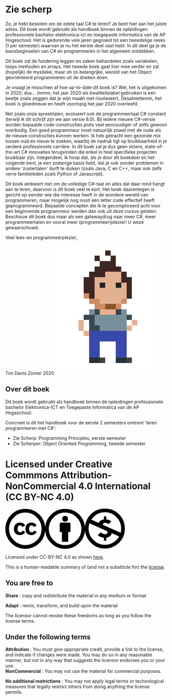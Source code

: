# Zie scherp

Zo, je hebt besloten om de edele taal C# te leren? Je bent hier aan het juiste adres. Dit boek wordt gebruikt als handboek binnen de opleidingen professionele bachelor elektronica-ict en toegepaste informatica van de AP Hogeschool. Het is gedurende vele jaren gegroeid tot een tweedelige reeks (1 per semester) waarvan je nu het eerste deel vast hebt. In dit deel ga je de basisbeginselen van C# en programmeren in het algemeen ontdekken.

Dit boek zal de fundering leggen en zaken behandelen zoals variabelen, loops methoden en arrays. Het tweede boek gaat hier mee verder en zal (hopelijk) de mystieke, maar oh zo belangrijke, wereld van het Object georiënteerd programmeren uit de doeken doen.

Je vraagt je misschien af hoe up-to-date dit boek is? Wel, het is uitgekomen in 2020, dus... (mmm, het jaar 2020 als kwaliteitslabel gebruiken is een beetje zoals zeggen dat je wijn maakt met rioolwater). Desalniettemin, het boek is gloednieuw en heeft voorlopig het jaar 2020 overleefd.

Net zoals onze spreektalen, evolueert ook de programmeertaal C# constant (terwijl ik dit schrijf zijn we aan versie 8.0). Bij iedere nieuwe C#-versie worden bepaalde code-constructies plots veel eenvoudiger of zelfs gewoon overbodig. Een goed programmeur moet natuurlijk zowel met de oude als de nieuwe constructies kunnen werken. Ik heb getracht een gezonde mix tussen oud en nieuw te zoeken, waarbij de nadruk ligt op bruikbaarheid in je verdere professionele carrière. In dit boek zal je dus geen stoere, state-of-the-art C# innovaties terugvinden die enkel in heel specifieke projecten bruikbaar zijn. Integendeel, ik hoop dat, als je door dit boekdeel en het volgende bent, je een zodanige basis hebt, dat je ook zonder problemen in andere 'zustertalen' durft te duiken (zoals Java, C en C++, maar ook zelfs verre familieleden zoals Python of Javascript).

Dit boek ambieert niet om de volledige C#-taal en alles dat daar rond hangt aan te leren, daarvoor is dit boek veel te kort. Het boek daarentegen is gericht op eender wie die interesse heeft in de wondere wereld van programmeren, maar mogelijk nog nooit één letter code effectief heeft geprogrammeerd. Bepaalde concepten die ik te gecompliceerd acht voor een beginnende programmeur werden dan ook uit deze cursus gelaten. Beschouw dit boek dus maar als een gatewaydrug naar meer C#, meer programmeertalen en vooral meer (programmeer)plezier! U weze gewaarschuwd.

Veel lees-en programmeerplezier,

Tim Dams 
Zomer 2020
![Logo ikke](./assets/me.png)


## Over dit boek

Dit boek wordt gebruikt als handboek binnen de opleidingen professionele bachelor Elektronica-ICT en Toegepaste Informatica van de AP Hogeschool.

Concreet is dit het handboek voor de eerste 2 semesters omtrent 'leren programmeren met C\#':

* Zie Scherp: Programming Principles, eerste semester
* Zie Scherper: Object Oriented Programming, tweede semester


# Licensed under Creative Commmons Attribution-NonCommercial 4.0 International \(CC BY-NC 4.0\)

![Licenicon](/assets/ccicon.png)![Licenicon](/assets/ccat.png)![Licenicon](/assets/ccnc.png)

Licensed under CC-BY-NC 4.0 as shown [here](LICENSE.MD).

This is a human-readable summary of \(and not a substitute for\) the [license](LICENSE.MD).

## You are free to

**Share** : copy and redistribute the material in any medium or format

**Adapt** : remix, transform, and build upon the material

The licensor cannot revoke these freedoms as long as you follow the license terms.

## Under the following terms

**Attribution** : You must give appropriate credit, provide a link to the license, and indicate if changes were made. You may do so in any reasonable manner, but not in any way that suggests the licensor endorses you or your use.  
**NonCommercial** : You may not use the material for commercial purposes.

**No additional restrictions** : You may not apply legal terms or technological measures that legally restrict others from doing anything the license permits.
